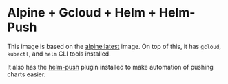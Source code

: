 # Alpine + Gcloud + Helm + Helm-Push

This image is based on the [alpine:latest](https://hub.docker.com/_/alpine/) image. On top of this, it has `gcloud`, `kubectl`, and `helm` CLI tools installed.

It also has the [helm-push](https://github.com/chartmuseum/helm-push) plugin installed to make automation of pushing charts easier.
